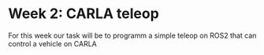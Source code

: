 # Week 2: CARLA teleop

For this week our task will be to programm a simple teleop on ROS2 that can control a vehicle on CARLA
